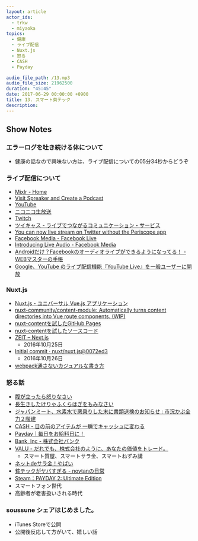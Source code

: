 ```yaml
---
layout: article
actor_ids:
  - trkw
  - miyaoka
topics:
  - 健康
  - ライブ配信
  - Nuxt.js
  - 怒る
  - CASH
  - Payday

audio_file_path: /13.mp3
audio_file_size: 21962500
duration: "45:45"
date: 2017-06-29 00:00:00 +0900
title: 13. スマート貧テック
description:
---
```


## Show Notes

### エラーログを吐き続ける体について
- 健康の話なので興味ない方は、ライブ配信についての05分34秒からどうぞ

### ライブ配信について
- [Mixlr - Home](http://mixlr.com/)
- [Visit Spreaker and Create a Podcast](https://www.spreaker.com/)
- [YouTube](https://www.youtube.com/)
- [ニコニコ生放送](http://live.nicovideo.jp/)
- [Twitch](https://www.twitch.tv/)
- [ツイキャス - ライブでつながるコミュニケーション・サービス](http://twitcasting.tv/)
- [You can now live stream on Twitter without the Periscope app](http://mashable.com/2016/12/14/twitter-live-stream-without-periscope/#bffEYAL0Wsq3)
- [Facebook Media - Facebook Live](https://www.facebook.com/facebookmedia/get-started/facebook-live)
- [Introducing Live Audio - Facebook Media](https://media.fb.com/2016/12/20/introducing-live-audio/)
- [Androidだけ？Facebookのオーディオライブができるようになってる！ - WEBマスターの手帳](https://homepage-reborn.com/2017/06/14/android%E3%81%A0%E3%81%91%EF%BC%9Ffacebook%E3%81%AE%E3%82%AA%E3%83%BC%E3%83%87%E3%82%A3%E3%82%AA%E3%83%A9%E3%82%A4%E3%83%96%E3%81%8C%E3%81%A7%E3%81%8D%E3%82%8B%E3%82%88%E3%81%86%E3%81%AB%E3%81%AA/)
- [Google、YouTube のライブ配信機能『YouTube Live』を一般ユーザーに開放]( http://japanese.engadget.com/2013/12/13/google-youtube-youtube-live/)

### Nuxt.js
- [Nuxt.js - ユニバーサル Vue.js アプリケーション](https://ja.nuxtjs.org/)
- [nuxt-community/content-module: Automatically turns content directories into Vue route components. (WIP)](https://github.com/nuxt-community/content-module)
- [nuxt-contentを試したGitHub Pages](https://soussunefm.github.io/episode/1/)
- [nuxt-contentを試したソースコード](https://github.com/soussune/site)
- [ZEIT – Next.js](https://zeit.co/blog/next)
  - 2016年10月25日
- [Initial commit · nuxt/nuxt.js@0072ed3](https://github.com/nuxt/nuxt.js/commit/0072ed31da6ce39d21046e05898f956cff190390)
  - 2016年10月26日
- [webpack通さないカジュアルな書き方](https://github.com/soussune/soussune.github.io/commit/ebe3474bfd4cf82f2ebe19b7189c49481d976fb9)

### 怒る話
- [腹が立ったら怒りなさい](https://www.amazon.co.jp/dp/4860814614)
- [長生きしたけりゃふくらはぎをもみなさい](https://www.amazon.co.jp/dp/4776207931)
- [ジャパンミート、水素水で悪乗りした末に書類送検のお知らせ : 市況かぶ全力２階建](http://kabumatome.doorblog.jp/archives/65896066.html)
- [CASH - 目の前のアイテムが 一瞬でキャッシュに変わる](https://cash.jp/)
- [Payday｜毎日をお給料日に！](https://payday365.jp/)
- [Bank, Inc - 株式会社バンク](https://bank.co.jp/)
- [VALU - だれでも、株式会社のように、あなたの価値をトレード。](https://valu.is/)
  - スマート質屋、スマートサラ金、スマートねずみ講
- [ネットdeサラ金！やばい](http://b.hatena.ne.jp/entry/340949842/comment/yto)
- [貧テックがヤバすぎる - novtanの日常](http://novtan.hatenablog.com/entry/2017/06/28/230931)
- [Steam：PAYDAY 2: Ultimate Edition](http://store.steampowered.com/app/218620/PAYDAY_2_Ultimate_Edition/)
- スマートフォン世代
- 高齢者が老害扱いされる時代

### soussune シェアはじめました。
- iTunes Storeで公開
- 公開後反応して方がいて、嬉しい話
